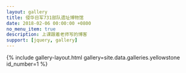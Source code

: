 ```yaml
---
layout: gallery
title: 侵华日军731部队遗址博物馆
date: 2018-02-06 00:00:00 +0800
no_menu_item: true
description: 上课跟着老师写的博客
support: [jquery, gallery]
---
```


{% include gallery-layout.html gallery=site.data.galleries.yellowstone id_number=1 %}